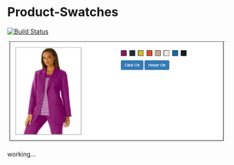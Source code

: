 # Product-Swatches

[![Build Status](https://travis-ci.org/jsmojo/Product-Swatches.svg?branch=master)](https://travis-ci.org/jsmojo/Product-Swatches)

![alt tag](https://github.com/jsmojo/Product-Swatches/blob/master/demo_Swatches.jpg)

working...
